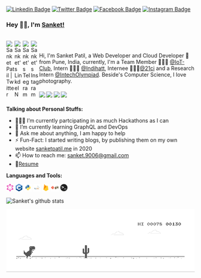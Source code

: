 [![Linkedin Badge](https://img.shields.io/badge/-sanketpatil-blue?style=flat-square&logo=Linkedin&logoColor=white&link=https://www.linkedin.com/in/sanket-patil-b4134362/)](https://www.linkedin.com/in/sanket-patil-b4134362/) [![Twitter Badge](https://img.shields.io/badge/-@sanket__patil-1ca0f1?style=flat-square&labelColor=1ca0f1&logo=twitter&logoColor=white&link=https://twitter.com/SanketP12344827)](https://twitter.com/SanketP12344827) [![Facebook Badge](https://img.shields.io/badge/-@prince__shivaram-3b5998?style=flat-square&labelColor=3b5998&logo=facebook&logoColor=white&link=https://www.facebook.com/profile.php?id=100004711200725&sk=about)](https://www.facebook.com/profile.php?id=100004711200725&sk=about) [![Instagram Badge](https://img.shields.io/badge/-@____sanket____patil____-D7008A?style=flat-square&labelColor=D7008A&logo=Instagram&logoColor=white&link=https://www.instagram.com/____sanket____patil____/)](https://www.instagram.com/____sanket____patil____/)


### Hey 👋🏽, I'm [Sanket!](https://www.sanketpatil.me) 

<br/>


<a href="https://twitter.com/SanketP12344827">
  <img align="left" alt="Sanket Patil | Twitter" width="22px" src="https://cdn.jsdelivr.net/npm/simple-icons@v3/icons/twitter.svg" />
</a>
<a href="https://www.linkedin.com/in/sanket-patil-b4134362/">
  <img align="left" alt="Sanket's LinkdeIN" width="22px" src="https://cdn.jsdelivr.net/npm/simple-icons@v3/icons/linkedin.svg" />
</a>
<a href="https://t.me/Patil_Sanket">
  <img align="left" alt="Sanket's Telegram" width="22px" src="https://cdn.jsdelivr.net/npm/simple-icons@v3/icons/telegram.svg" />
</a>
<a href="https://www.instagram.com/____sanket____patil____/">
  <img align="left" alt="Sanket's Instagram" width="22px" src="https://cdn.jsdelivr.net/npm/simple-icons@v3/icons/instagram.svg" />
</a>


<br />

Hi, I'm Sanket Patil, a Web Developer and Cloud Developer 🚀 from Pune, India, currently, I'm a  Team Member 🙍🏽‍♂️ [@IoT-Club](https://jscoeiotclub.in/), Intern 👨🏽‍💻 [@Indihatt](https://indihatt.com/), Internee 👨🏽‍💼[@21ci](http://www.21ci.com/index.html) and a  Research Intern [@IntechOlympiad](https://portal.coepvlab.ac.in/InTechOlympiad/). Beside's Computer Science, I love photography.

####      ![](https://img.shields.io/badge/Web%20Development-%3C%2F%3E-blueviolet) ![](https://img.shields.io/badge/Google%20Cloud-%3C%2F%3E-yellow) ![](https://img.shields.io/badge/Python-%7C-0%2C%2022%2C%20100) ![](https://img.shields.io/badge/C++-%7C-yellowgreen) 
  
**Talking about Personal Stuffs:**

- 👨🏽‍💻 I’m currently partcipating in as much Hackathons as I can
- 🌱 I’m currently learning GraphQL and DevOps
- 💬 Ask me about anything, I am happy to help
- ⚡️ Fun-Fact: I started writing blogs, by publishing them on my own website [sanketpatil.me](https://www.sanketpatil.me/) in 2020
- 📫 How to reach me: sanket.9006@gmail.com
- 📝[Resume](https://www.sanketpatil.me/wp-content/uploads/2020/07/Sanket-Patil-_-Rsesume.pdf)

**Languages and Tools:**  

<code><img height="20" src="https://raw.githubusercontent.com/github/explore/5c058a388828bb5fde0bcafd4bc867b5bb3f26f3/topics/graphql/graphql.png"></code>
<code><img height="20" src="https://raw.githubusercontent.com/github/explore/80688e429a7d4ef2fca1e82350fe8e3517d3494d/topics/cpp/cpp.png"></code>
<code><img height="20" src="https://raw.githubusercontent.com/github/explore/80688e429a7d4ef2fca1e82350fe8e3517d3494d/topics/python/python.png"></code>
<code><img height="20" src="https://raw.githubusercontent.com/github/explore/80688e429a7d4ef2fca1e82350fe8e3517d3494d/topics/mysql/mysql.png"></code>
<code><img height="20" src="https://raw.githubusercontent.com/github/explore/80688e429a7d4ef2fca1e82350fe8e3517d3494d/topics/firebase/firebase.png"></code>
<code><img height="20" src="https://raw.githubusercontent.com/github/explore/80688e429a7d4ef2fca1e82350fe8e3517d3494d/topics/git/git.png"></code>
<code><img height="20" src="https://raw.githubusercontent.com/github/explore/80688e429a7d4ef2fca1e82350fe8e3517d3494d/topics/terminal/terminal.png"></code>

![Sanket's github stats](https://github-readme-stats.vercel.app/api?username=sanket9006&show_icons=true&theme=radical)

![Dino](https://raw.githubusercontent.com/sanket9006/sanket9006/master/dino.gif)






